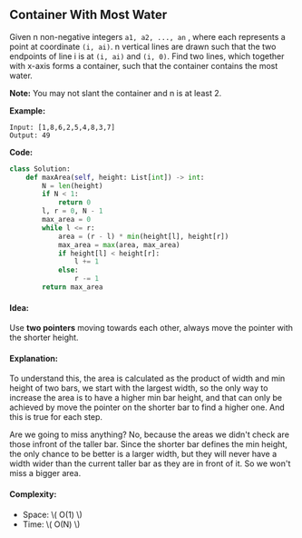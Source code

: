 ## Container With Most Water
Given n non-negative integers `a1, a2, ..., an` , where each represents a point at coordinate `(i, ai)`. n vertical lines are drawn such that the two endpoints of line i is at `(i, ai)` and `(i, 0)`. Find two lines, which together with x-axis forms a container, such that the container contains the most water.

**Note:** You may not slant the container and n is at least 2.

**Example:**

```
Input: [1,8,6,2,5,4,8,3,7]
Output: 49
```

**Code:**

```python
class Solution:
    def maxArea(self, height: List[int]) -> int:
        N = len(height)
        if N < 1:
            return 0
        l, r = 0, N - 1
        max_area = 0
        while l <= r:
            area = (r - l) * min(height[l], height[r])
            max_area = max(area, max_area)
            if height[l] < height[r]:
                l += 1
            else:
                r -= 1
        return max_area
```
#### Idea:
Use **two pointers** moving towards each other, always move the pointer with the shorter height.

#### Explanation:
To understand this, the area is calculated as the product of width and min height of two bars, we start with the largest width, so the only way to increase the  area is to have a higher min bar height, and that can only be achieved by move the pointer on the shorter bar to find a higher one. And this is true for each step.

Are we going to miss anything? No, because the areas we didn't check are those infront of the taller bar. Since the shorter bar defines the min height, the only chance to be better is a larger width, but they will never have a width wider than the current taller bar as they are in front of it. So we won't miss a bigger area.

#### Complexity:
* Space: \\( O(1) \\)
* Time: \\( O(N) \\)
